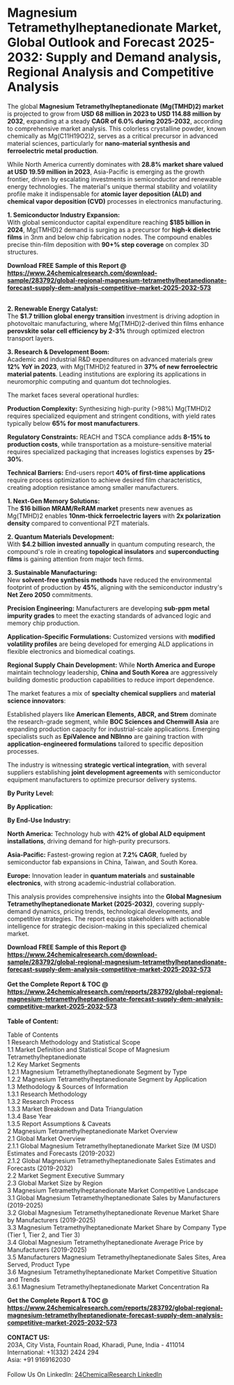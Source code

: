 <h1>Magnesium Tetramethylheptanedionate Market, Global Outlook and Forecast 2025-2032: Supply and Demand analysis, Regional Analysis and Competitive Analysis</h1><p>The global <strong>Magnesium Tetramethylheptanedionate (Mg(TMHD)2) market</strong> is projected to grow from <strong>USD 68 million in 2023 to USD 114.88 million by 2032</strong>, expanding at a steady <strong>CAGR of 6.0% during 2025-2032</strong>, according to comprehensive market analysis. This colorless crystalline powder, known chemically as Mg(C11H19O2)2, serves as a critical precursor in advanced material sciences, particularly for <strong>nano-material synthesis and ferroelectric metal production</strong>.</p><p>While North America currently dominates with <strong>28.8% market share valued at USD 19.59 million in 2023</strong>, Asia-Pacific is emerging as the growth frontier, driven by escalating investments in semiconductor and renewable energy technologies. The material's unique thermal stability and volatility profile make it indispensable for <strong>atomic layer deposition (ALD) and chemical vapor deposition (CVD)</strong> processes in electronics manufacturing.</p><p><strong>1. Semiconductor Industry Expansion:</strong><br>
With global semiconductor capital expenditure reaching <strong>$185 billion in 2024</strong>, Mg(TMHD)2 demand is surging as a precursor for <strong>high-k dielectric films</strong> in 3nm and below chip fabrication nodes. The compound enables precise thin-film deposition with <strong>90+% step coverage</strong> on complex 3D structures.</p><div><b>Download FREE Sample of this Report @ 
            <a href="https://www.24chemicalresearch.com/download-sample/283792/global-regional-magnesium-tetramethylheptanedionate-forecast-supply-dem-analysis-competitive-market-2025-2032-573">
            https://www.24chemicalresearch.com/download-sample/283792/global-regional-magnesium-tetramethylheptanedionate-forecast-supply-dem-analysis-competitive-market-2025-2032-573</a></b></div><br><p><strong>2. Renewable Energy Catalyst:</strong><br>
The <strong>$1.7 trillion global energy transition</strong> investment is driving adoption in photovoltaic manufacturing, where Mg(TMHD)2-derived thin films enhance <strong>perovskite solar cell efficiency by 2-3%</strong> through optimized electron transport layers.</p><p><strong>3. Research &amp; Development Boom:</strong><br>
Academic and industrial R&amp;D expenditures on advanced materials grew <strong>12% YoY in 2023</strong>, with Mg(TMHD)2 featured in <strong>37% of new ferroelectric material patents</strong>. Leading institutions are exploring its applications in neuromorphic computing and quantum dot technologies.</p><p>The market faces several operational hurdles:</p><p><strong>Production Complexity:</strong> Synthesizing high-purity (&gt;98%) Mg(TMHD)2 requires specialized equipment and stringent conditions, with yield rates typically below <strong>65% for most manufacturers</strong>.</p><p><strong>Regulatory Constraints:</strong> REACH and TSCA compliance adds <strong>8-15% to production costs</strong>, while transportation as a moisture-sensitive material requires specialized packaging that increases logistics expenses by <strong>25-30%</strong>.</p><p><strong>Technical Barriers:</strong> End-users report <strong>40% of first-time applications</strong> require process optimization to achieve desired film characteristics, creating adoption resistance among smaller manufacturers.</p><p><strong>1. Next-Gen Memory Solutions:</strong><br>
The <strong>$16 billion MRAM/ReRAM market</strong> presents new avenues as Mg(TMHD)2 enables <strong>10nm-thick ferroelectric layers</strong> with <strong>2x polarization density</strong> compared to conventional PZT materials.</p><p><strong>2. Quantum Materials Development:</strong><br>
With <strong>$4.2 billion invested annually</strong> in quantum computing research, the compound's role in creating <strong>topological insulators</strong> and <strong>superconducting films</strong> is gaining attention from major tech firms.</p><p><strong>3. Sustainable Manufacturing:</strong><br>
New <strong>solvent-free synthesis methods</strong> have reduced the environmental footprint of production by <strong>45%</strong>, aligning with the semiconductor industry's <strong>Net Zero 2050</strong> commitments.</p><p><strong>Precision Engineering:</strong> Manufacturers are developing <strong>sub-ppm metal impurity grades</strong> to meet the exacting standards of advanced logic and memory chip production.</p><p><strong>Application-Specific Formulations:</strong> Customized versions with <strong>modified volatility profiles</strong> are being developed for emerging ALD applications in flexible electronics and biomedical coatings.</p><p><strong>Regional Supply Chain Development:</strong> While <strong>North America and Europe</strong> maintain technology leadership, <strong>China and South Korea</strong> are aggressively building domestic production capabilities to reduce import dependence.</p><p>The market features a mix of <strong>specialty chemical suppliers</strong> and <strong>material science innovators</strong>:</p><p>Established players like <strong>American Elements, ABCR, and Strem</strong> dominate the research-grade segment, while <strong>BOC Sciences and Chemwill Asia</strong> are expanding production capacity for industrial-scale applications. Emerging specialists such as <strong>EpiValence and NBInno</strong> are gaining traction with <strong>application-engineered formulations</strong> tailored to specific deposition processes.</p><p>The industry is witnessing <strong>strategic vertical integration</strong>, with several suppliers establishing <strong>joint development agreements</strong> with semiconductor equipment manufacturers to optimize precursor delivery systems.</p><p><strong>By Purity Level:</strong></p><p><strong>By Application:</strong></p><p><strong>By End-Use Industry:</strong></p><p><strong>North America:</strong> Technology hub with <strong>42% of global ALD equipment installations</strong>, driving demand for high-purity precursors.</p><p><strong>Asia-Pacific:</strong> Fastest-growing region at <strong>7.2% CAGR</strong>, fueled by semiconductor fab expansions in China, Taiwan, and South Korea.</p><p><strong>Europe:</strong> Innovation leader in <strong>quantum materials</strong> and <strong>sustainable electronics</strong>, with strong academic-industrial collaboration.</p><p>This analysis provides comprehensive insights into the <strong>Global Magnesium Tetramethylheptanedionate Market (2025-2032)</strong>, covering supply-demand dynamics, pricing trends, technological developments, and competitive strategies. The report equips stakeholders with actionable intelligence for strategic decision-making in this specialized chemical market.</p><div><b>Download FREE Sample of this Report @ 
            <a href="https://www.24chemicalresearch.com/download-sample/283792/global-regional-magnesium-tetramethylheptanedionate-forecast-supply-dem-analysis-competitive-market-2025-2032-573">
            https://www.24chemicalresearch.com/download-sample/283792/global-regional-magnesium-tetramethylheptanedionate-forecast-supply-dem-analysis-competitive-market-2025-2032-573</a></b></div><br><div><b>Get the Complete Report & TOC @ 
            <a href="https://www.24chemicalresearch.com/reports/283792/global-regional-magnesium-tetramethylheptanedionate-forecast-supply-dem-analysis-competitive-market-2025-2032-573">
            https://www.24chemicalresearch.com/reports/283792/global-regional-magnesium-tetramethylheptanedionate-forecast-supply-dem-analysis-competitive-market-2025-2032-573</a></b></div><br>
            <b>Table of Content:</b><p>Table of Contents<br />
1 Research Methodology and Statistical Scope<br />
1.1 Market Definition and Statistical Scope of Magnesium Tetramethylheptanedionate<br />
1.2 Key Market Segments<br />
1.2.1 Magnesium Tetramethylheptanedionate Segment by Type<br />
1.2.2 Magnesium Tetramethylheptanedionate Segment by Application<br />
1.3 Methodology & Sources of Information<br />
1.3.1 Research Methodology<br />
1.3.2 Research Process<br />
1.3.3 Market Breakdown and Data Triangulation<br />
1.3.4 Base Year<br />
1.3.5 Report Assumptions & Caveats<br />
2 Magnesium Tetramethylheptanedionate Market Overview<br />
2.1 Global Market Overview<br />
2.1.1 Global Magnesium Tetramethylheptanedionate Market Size (M USD) Estimates and Forecasts (2019-2032)<br />
2.1.2 Global Magnesium Tetramethylheptanedionate Sales Estimates and Forecasts (2019-2032)<br />
2.2 Market Segment Executive Summary<br />
2.3 Global Market Size by Region<br />
3 Magnesium Tetramethylheptanedionate Market Competitive Landscape<br />
3.1 Global Magnesium Tetramethylheptanedionate Sales by Manufacturers (2019-2025)<br />
3.2 Global Magnesium Tetramethylheptanedionate Revenue Market Share by Manufacturers (2019-2025)<br />
3.3 Magnesium Tetramethylheptanedionate Market Share by Company Type (Tier 1, Tier 2, and Tier 3)<br />
3.4 Global Magnesium Tetramethylheptanedionate Average Price by Manufacturers (2019-2025)<br />
3.5 Manufacturers Magnesium Tetramethylheptanedionate Sales Sites, Area Served, Product Type<br />
3.6 Magnesium Tetramethylheptanedionate Market Competitive Situation and Trends<br />
3.6.1 Magnesium Tetramethylheptanedionate Market Concentration Ra</p><div><b>Get the Complete Report & TOC @ 
            <a href="https://www.24chemicalresearch.com/reports/283792/global-regional-magnesium-tetramethylheptanedionate-forecast-supply-dem-analysis-competitive-market-2025-2032-573">
            https://www.24chemicalresearch.com/reports/283792/global-regional-magnesium-tetramethylheptanedionate-forecast-supply-dem-analysis-competitive-market-2025-2032-573</a></b></div><br><b>CONTACT US:</b><br>
            203A, City Vista, Fountain Road, Kharadi, Pune, India - 411014<br>
            International: +1(332) 2424 294<br>
            Asia: +91 9169162030 <br><br>
            Follow Us On LinkedIn: <a href="https://www.linkedin.com/company/24chemicalresearch/">24ChemicalResearch LinkedIn</a>